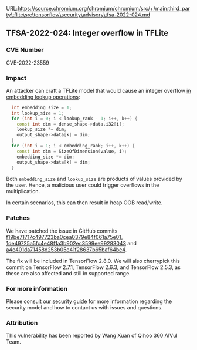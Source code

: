 URL:https://source.chromium.org/chromium/chromium/src/+/main:third_party\tflite\src\tensorflow\security\advisory\tfsa-2022-024.md
## TFSA-2022-024: Integer overflow in TFLite

### CVE Number
CVE-2022-23559

### Impact
An attacker can craft a TFLite model that would cause an integer overflow [in embedding lookup operations](https://github.com/tensorflow/tensorflow/blob/ca6f96b62ad84207fbec580404eaa7dd7403a550/tensorflow/lite/kernels/embedding_lookup_sparse.cc#L179-L189):

```cc
  int embedding_size = 1;
  int lookup_size = 1;
  for (int i = 0; i < lookup_rank - 1; i++, k++) {
    const int dim = dense_shape->data.i32[i];
    lookup_size *= dim;
    output_shape->data[k] = dim;
  }
  for (int i = 1; i < embedding_rank; i++, k++) {
    const int dim = SizeOfDimension(value, i);
    embedding_size *= dim;
    output_shape->data[k] = dim;
  }
```

Both `embedding_size` and `lookup_size` are products of values provided by the user. Hence, a malicious user could trigger overflows in the multiplication.

In certain scenarios, this can then result in heap OOB read/write.

### Patches
We have patched the issue in GitHub commits [f19be71717c497723ba0cea0379e84f061a75e01](https://github.com/tensorflow/tensorflow/commit/f19be71717c497723ba0cea0379e84f061a75e01), [1de49725a5fc4e48f1a3b902ec3599ee99283043](https://github.com/tensorflow/tensorflow/commit/1de49725a5fc4e48f1a3b902ec3599ee99283043) and [a4e401da71458d253b05e41f28637b65baf64be4](https://github.com/tensorflow/tensorflow/commit/a4e401da71458d253b05e41f28637b65baf64be4).

The fix will be included in TensorFlow 2.8.0. We will also cherrypick this commit on TensorFlow 2.7.1, TensorFlow 2.6.3, and TensorFlow 2.5.3, as these are also affected and still in supported range.

### For more information
Please consult [our security guide](https://github.com/tensorflow/tensorflow/blob/master/SECURITY.md) for more information regarding the security model and how to contact us with issues and questions.

### Attribution
This vulnerability has been reported by Wang Xuan of Qihoo 360 AIVul Team.
